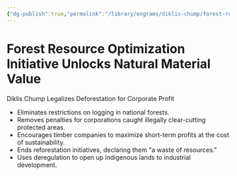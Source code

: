 ```yaml
---
{"dg-publish":true,"permalink":"/library/engrams/diklis-chump/forest-resource-optimization-initiative-unlocks-natural-material-value/","tags":["DC/Global-Destruction","DC/AS2"]}
---
```


# Forest Resource Optimization Initiative Unlocks Natural Material Value
Diklis Chump Legalizes Deforestation for Corporate Profit
- Eliminates restrictions on logging in national forests.  
- Removes penalties for corporations caught illegally clear-cutting protected areas.  
- Encourages timber companies to maximize short-term profits at the cost of sustainability.  
- Ends reforestation initiatives, declaring them "a waste of resources."  
- Uses deregulation to open up indigenous lands to industrial development.
